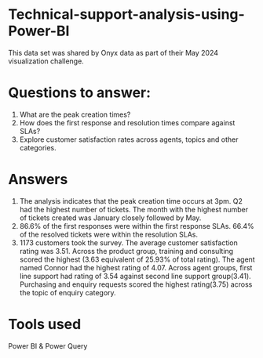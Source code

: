 # Technical-support-analysis-using-Power-BI
This data set was shared by Onyx data as part of their May 2024 visualization challenge.

# Questions to answer:
1. What are the peak creation times?
2. How does the first response and resolution times compare against SLAs?
3. Explore customer satisfaction rates across agents, topics and other categories.
   
# Answers
1. The analysis indicates that the peak creation time occurs at 3pm.
   Q2 had the highest number of tickets.
   The month with the highest number of tickets created was January closely followed by May.
3. 86.6% of the first responses were within the first response SLAs.
   66.4% of the resolved tickets were within the resolution SLAs.
4. 1173 customers took the survey. The average customer satisfaction rating was 3.51.
   Across the product group, training and consulting scored the highest (3.63 equivalent of 25.93% of total rating).
   The agent named Connor had the highest rating of 4.07.
   Across agent groups, first line support had rating of 3.54 against second line support group(3.41).
   Purchasing and enquiry requests scored the highest rating(3.75) across the topic of enquiry category.

# Tools used
Power BI & Power Query
